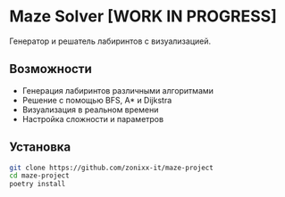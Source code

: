 # Maze Solver [WORK IN PROGRESS]

Генератор и решатель лабиринтов с визуализацией.

## Возможности

- Генерация лабиринтов различными алгоритмами
- Решение с помощью BFS, A\* и Dijkstra
- Визуализация в реальном времени
- Настройка сложности и параметров

## Установка

```bash
git clone https://github.com/zonixx-it/maze-project
cd maze-project
poetry install
```
